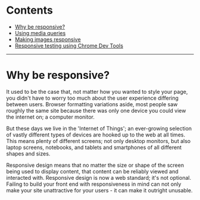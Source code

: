 # Contents

- <a href="#one">Why be responsive?</a>
- <a href="#one">Using media queries</a>
- <a href="#one">Making images responsive</a>
- <a href="#one">Responsive testing using Chrome Dev Tools</a>

---

# <span id="one">Why be responsive?</span>

It used to be the case that, not matter how you wanted to style your page, you didn't have to worry too much about the user experience differing between users. Browser formatting variations aside, most people saw roughly the same site because there was only one device you could view the internet on; a computer monitor.

But these days we live in the 'Internet of Things'; an ever-growing selection of vastly different types of devices are hooked up to the web at all times. This means plenty of different screens; not only desktop monitors, but also laptop screens, notebooks, and tablets and smartphones of all different shapes and sizes.

Responsive design means that no matter the size or shape of the screen being used to display content, that content can be reliably viewed and interacted with. Responsive design is now a web standard; it's not optional. Failing to build your front end with responsiveness in mind can not only make your site unattractive for your users - it can make it outright unusable.